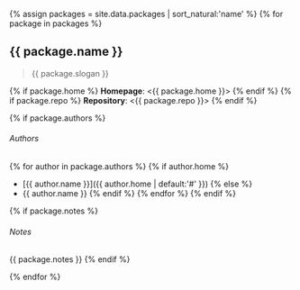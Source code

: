 {% assign packages = site.data.packages | sort_natural:'name' %}
{% for package in packages %}
## {{ package.name }}

> {{ package.slogan }}

{% if package.home %}
**Homepage**: <{{ package.home }}>
{% endif %}
{% if package.repo %}
**Repository**: <{{ package.repo }}>
{% endif %}

{% if package.authors %}
###### Authors
{% for author in package.authors %}
{% if author.home %}
- [{{ author.name }}]({{ author.home | default:'#' }})
{% else %}
- {{ author.name }}
{% endif %}
{% endfor %}
{% endif %}

{% if package.notes %}
###### Notes
{{ package.notes }}
{% endif %}

{% endfor %}
